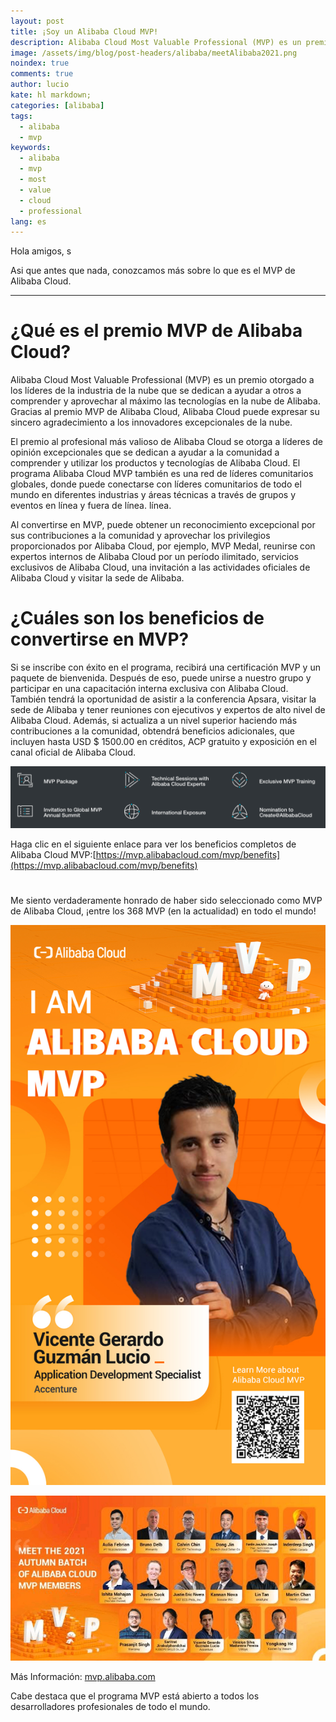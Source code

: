 ```yaml
---
layout: post
title: ¡Soy un Alibaba Cloud MVP!
description: Alibaba Cloud Most Valuable Professional (MVP) es un premio para líderes de opinión. que se dedican a ayudar a otros a comprender y utilizar completamente las tecnologías de Alibaba Cloud.
image: /assets/img/blog/post-headers/alibaba/meetAlibaba2021.png
noindex: true
comments: true
author: lucio
kate: hl markdown;
categories: [alibaba]
tags:
  - alibaba
  - mvp
keywords:
  - alibaba
  - mvp
  - most
  - value
  - cloud
  - professional
lang: es
---
```


Hola amigos, s

Asi que antes que nada, conozcamos más sobre lo que es el MVP de Alibaba Cloud.
 
 --------------------------------------------------------------------------------------

 # ¿Qué es el premio MVP de Alibaba Cloud?

Alibaba Cloud Most Valuable Professional (MVP) es un premio otorgado a los líderes de la industria de la nube que se dedican a ayudar a otros a comprender y aprovechar al máximo las tecnologías en la nube de Alibaba. Gracias al premio MVP de Alibaba Cloud, Alibaba Cloud puede expresar su sincero agradecimiento a los innovadores excepcionales de la nube.

El premio al profesional más valioso de Alibaba Cloud se otorga a líderes de opinión excepcionales que se dedican a ayudar a la comunidad a comprender y utilizar los productos y tecnologías de Alibaba Cloud. El programa Alibaba Cloud MVP también es una red de líderes comunitarios globales, donde puede conectarse con líderes comunitarios de todo el mundo en diferentes industrias y áreas técnicas a través de grupos y eventos en línea y fuera de línea. línea.

Al convertirse en MVP, puede obtener un reconocimiento excepcional por sus contribuciones a la comunidad y aprovechar los privilegios proporcionados por Alibaba Cloud, por ejemplo, MVP Medal, reunirse con expertos internos de Alibaba Cloud por un período ilimitado, servicios exclusivos de Alibaba Cloud, una invitación a las actividades oficiales de Alibaba Cloud y visitar la sede de Alibaba.

# ¿Cuáles son los beneficios de convertirse en MVP?

Si se inscribe con éxito en el programa, recibirá una certificación MVP y un paquete de bienvenida. Después de eso, puede unirse a nuestro grupo y participar en una capacitación interna exclusiva con Alibaba Cloud. También tendrá la oportunidad de asistir a la conferencia Apsara, visitar la sede de Alibaba y tener reuniones con ejecutivos y expertos de alto nivel de Alibaba Cloud. Además, si actualiza a un nivel superior haciendo más contribuciones a la comunidad, obtendrá beneficios adicionales, que incluyen hasta USD $ 1500.00 en créditos, ACP gratuito y exposición en el canal oficial de Alibaba Cloud.

![image](/assets/img/blog/tutorials/alibaba/mvp-alibaba/beneficiosMVP.png)

Haga clic en el siguiente enlace para ver los beneficios completos de Alibaba Cloud MVP:[https://mvp.alibabacloud.com/mvp/benefits](https://mvp.alibabacloud.com/mvp/benefits)

# 

Me siento verdaderamente honrado de haber sido seleccionado como MVP de Alibaba Cloud, ¡entre los 368 MVP (en la actualidad) en todo el mundo!


![image](/assets/img/blog/tutorials/alibaba/mvp-alibaba/MVP-Alibaba-VGGL.jpg)




![image](/assets/img/blog/tutorials/alibaba/mvp-alibaba/All-MVPS-Alibaba.jpg)




Más Información: [mvp.alibaba.com](https://mvp.alibabacloud.com/)

Cabe destaca que el programa MVP está abierto a todos los desarrolladores profesionales de todo el mundo.
